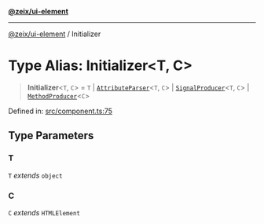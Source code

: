 [**@zeix/ui-element**](../README.md)

***

[@zeix/ui-element](../globals.md) / Initializer

# Type Alias: Initializer\<T, C\>

> **Initializer**\<`T`, `C`\> = `T` \| [`AttributeParser`](AttributeParser.md)\<`T`, `C`\> \| [`SignalProducer`](SignalProducer.md)\<`T`, `C`\> \| [`MethodProducer`](MethodProducer.md)\<`C`\>

Defined in: [src/component.ts:75](https://github.com/zeixcom/ui-element/blob/ca211b4b90c507d609f4e96effa3624e9208d00e/src/component.ts#L75)

## Type Parameters

### T

`T` *extends* `object`

### C

`C` *extends* `HTMLElement`
